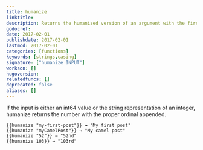 ```yaml
---
title: humanize
linktitle:
description: Returns the humanized version of an argument with the first letter capitalized.
godocref:
date: 2017-02-01
publishdate: 2017-02-01
lastmod: 2017-02-01
categories: [functions]
keywords: [strings,casing]
signature: ["humanize INPUT"]
workson: []
hugoversion:
relatedfuncs: []
deprecated: false
aliases: []
---
```


If the input is either an int64 value or the string representation of an integer, humanize returns the number with the proper ordinal appended.


```
{{humanize "my-first-post"}} → "My first post"
{{humanize "myCamelPost"}} → "My camel post"
{{humanize "52"}} → "52nd"
{{humanize 103}} → "103rd"
```

